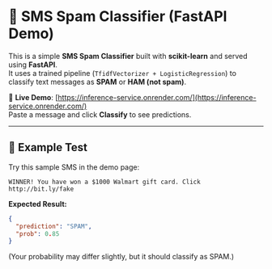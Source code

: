 # 📩 SMS Spam Classifier (FastAPI Demo)

This is a simple **SMS Spam Classifier** built with **scikit-learn** and served using **FastAPI**.  
It uses a trained pipeline (`TfidfVectorizer + LogisticRegression`) to classify text messages as **SPAM** or **HAM (not spam)**.

🚀 **Live Demo**: [https://inference-service.onrender.com/](https://inference-service.onrender.com/)  
Paste a message and click **Classify** to see predictions.

---

## 🔹 Example Test

Try this sample SMS in the demo page:

```WINNER! You have won a $1000 Walmart gift card. Click http://bit.ly/fake```


**Expected Result:**
```json
{
  "prediction": "SPAM",
  "prob": 0.85
}
```
(Your probability may differ slightly, but it should classify as SPAM.)